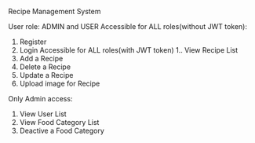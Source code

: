 Recipe Management System

User role: ADMIN and USER
Accessible for ALL roles(without JWT token):
1. Register
2. Login
Accessible for ALL roles(with JWT token)
1.. View Recipe List
2. Add a Recipe
3. Delete a Recipe
4. Update a Recipe
5. Upload image for Recipe
   
Only Admin access: 
1. View User List
2. View Food Category List
3. Deactive a Food Category 


   
